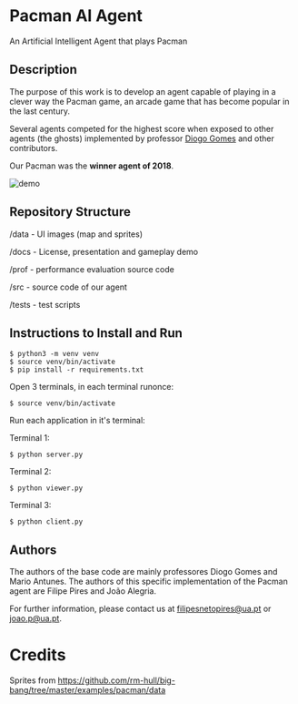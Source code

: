 # Pacman AI Agent
An Artificial Intelligent Agent that plays Pacman

## Description

The purpose of this work is to develop an agent capable of playing in a clever way the Pacman game, an arcade game that has become popular in the last century.

Several agents competed for the highest score when exposed to other agents (the ghosts) implemented by professor [Diogo Gomes](https://github.com/dgomes) and other contributors.

Our Pacman was the **winner agent of 2018**. 

![demo](https://github.com/FilipePires98/PacmanAgent-AI/blob/master/docs/pacman_gameplay.gif)

## Repository Structure

/data - UI images (map and sprites)

/docs - License, presentation and gameplay demo

/prof - performance evaluation source code

/src - source code of our agent

/tests - test scripts

## Instructions to Install and Run

```console
$ python3 -m venv venv
$ source venv/bin/activate
$ pip install -r requirements.txt
```

Open 3 terminals, in each terminal runonce:
```console
$ source venv/bin/activate
```
Run each application in it's terminal:

Terminal 1:
```console
$ python server.py
```
Terminal 2:
```console
$ python viewer.py
```
Terminal 3:
```console
$ python client.py
```

## Authors

The authors of the base code are mainly professores Diogo Gomes and Mario Antunes.
The authors of this specific implementation of the Pacman agent are Filipe Pires and João Alegria.

For further information, please contact us at filipesnetopires@ua.pt or joao.p@ua.pt.

# Credits
Sprites from https://github.com/rm-hull/big-bang/tree/master/examples/pacman/data
